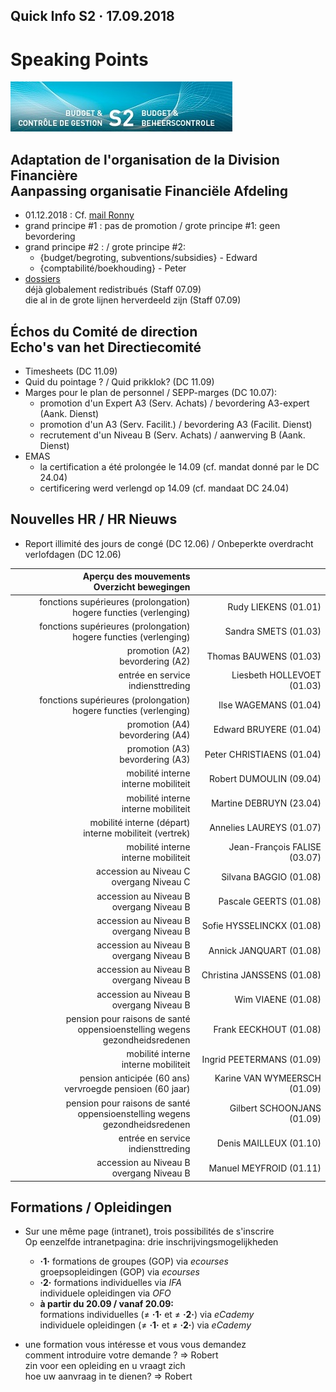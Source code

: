 <link rel="stylesheet" href="S2.css">

## Quick Info S2 &middot; 17.09.2018

# Speaking Points

![](header.jpg)

## Adaptation de l'organisation de la Division Financière<br>Aanpassing organisatie Financiële Afdeling

* 01.12.2018 : Cf. [mail Ronny](Mail_RDebbaut_20180907.pdf)
* grand principe #1 : pas de promotion / grote principe #1: geen bevordering
* grand principe #2 : / grote principe #2: 
    * {budget/begroting, subventions/subsidies} - Edward
    * {comptabilité/boekhouding} - Peter
* [dossiers](Taken_RDebbaut.pdf)<br>déjà globalement redistribués  (Staff 07.09)<br>die al in de grote lijnen herverdeeld zijn (Staff 07.09)

## &Eacute;chos du Comité de direction<br>Echo's van het Directiecomité

* Timesheets (DC 11.09)
* Quid du pointage ? / Quid prikklok? (DC 11.09)
* Marges pour le plan de personnel / SEPP-marges (DC 10.07): 
    * promotion d'un Expert A3 (Serv. Achats) / bevordering A3-expert (Aank. Dienst) 
    * promotion d'un A3 (Serv. Facilit.) / bevordering A3 (Facilit. Dienst)
    * recrutement d'un Niveau B (Serv. Achats) / aanwerving B (Aank. Dienst)
* EMAS
    * la certification a été prolongée le 14.09 (cf. mandat donné par le DC 24.04)
    * certificering werd verlengd op 14.09 (cf. mandaat DC 24.04)

## Nouvelles HR / HR Nieuws

* Report illimité des jours de congé (DC 12.06) / Onbeperkte overdracht verlofdagen (DC 12.06)

| Aperçu des mouvements<br>Overzicht bewegingen | &nbsp; |
| ---: | ---: |
|fonctions supérieures (prolongation)<br>hogere functies (verlenging) | Rudy LIEKENS (01.01)
fonctions supérieures (prolongation)<br>hogere functies (verlenging) | Sandra SMETS (01.03)
promotion (A2)<br>bevordering (A2) | Thomas BAUWENS (01.03)
entrée en service<br>indiensttreding | Liesbeth HOLLEVOET (01.03)
fonctions supérieures (prolongation)<br>hogere functies (verlenging) | Ilse WAGEMANS (01.04)
promotion (A4)<br>bevordering (A4) | Edward BRUYERE (01.04)
promotion (A3)<br>bevordering (A3) | Peter CHRISTIAENS (01.04)
mobilité interne<br>interne mobiliteit | Robert DUMOULIN (09.04)
mobilité interne<br>interne mobiliteit | Martine DEBRUYN (23.04)
mobilité interne (départ)<br>interne mobiliteit (vertrek) | Annelies LAUREYS (01.07)
mobilité interne<br>interne mobiliteit | Jean-François FALISE (03.07)
accession au Niveau C<br>overgang Niveau C | Silvana BAGGIO (01.08)
accession au Niveau B<br>overgang Niveau B | Pascale GEERTS (01.08)
accession au Niveau B<br>overgang Niveau B | Sofie HYSSELINCKX (01.08)
accession au Niveau B<br>overgang Niveau B | Annick JANQUART (01.08)
accession au Niveau B<br>overgang Niveau B | Christina JANSSENS (01.08)
accession au Niveau B<br>overgang Niveau B | Wim VIAENE (01.08)
pension pour raisons de santé<br>oppensioenstelling wegens gezondheidsredenen | Frank EECKHOUT (01.08)
mobilité interne<br>interne mobiliteit | Ingrid PEETERMANS (01.09)
pension anticipée (60 ans)<br>vervroegde pensioen (60 jaar) | Karine VAN WYMEERSCH (01.09)
| pension pour raisons de santé<br>oppensioenstelling wegens gezondheidsredenen | Gilbert SCHOONJANS (01.09)
entrée en service<br>indiensttreding | Denis MAILLEUX (01.10)
accession au Niveau B<br>overgang Niveau B | Manuel MEYFROID (01.11)

## Formations / Opleidingen

* Sur une même page (intranet), trois possibilités de s'inscrire<br>Op eenzelfde intranetpagina: drie inschrijvingsmogelijkheden

    * **&middot;1&middot;** formations de groupes (GOP) via *ecourses*<br>groepsopleidingen (GOP) via *ecourses*
    * **&middot;2&middot;** formations individuelles via *IFA*<br>individuele opleidingen via *OFO*
    * **à partir du 20.09 / vanaf 20.09:**<br>formations individuelles (&ne; **&middot;1&middot;** et &ne; **&middot;2&middot;**) via *eCademy*<br>individuele opleidingen (&ne; **&middot;1&middot;** et &ne; **&middot;2&middot;**) via *eCademy*
* une formation vous intéresse et vous vous demandez<br>comment introduire votre demande ? =&gt; Robert<br>zin voor een opleiding en u vraagt zich<br>hoe uw aanvraag in te dienen? =&gt; Robert